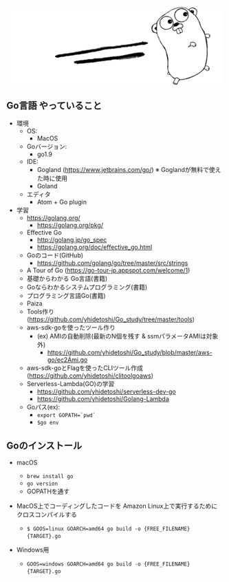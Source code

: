 ![Alt Text](https://github.com/yhidetoshi/Pictures/raw/master/Go_study/Golang-top.png)

## Go言語 やっていること



- 環境　
  - OS:
    - MacOS
  - Goバージョン:  
    - go1.9
  - IDE:
    - Gogland (https://www.jetbrains.com/go/) ※ Goglandが無料で使えた時に使用
    - Goland
  - エディタ
    - Atom + Go plugin
- 学習
  - https://golang.org/
    - https://golang.org/pkg/
  - Effective Go
    - http://golang.jp/go_spec
    - https://golang.org/doc/effective_go.html
  - Goのコード(GitHub)
    - https://github.com/golang/go/tree/master/src/strings
  - A Tour of Go (https://go-tour-jp.appspot.com/welcome/1)
  - 基礎からわかる Go言語(書籍)
  - Goならわかるシステムプログラミング(書籍)
  - プログラミング言語Go(書籍)
  - Paiza
  - Tools作り (https://github.com/yhidetoshi/Go_study/tree/master/tools)
  - aws-sdk-goを使ったツール作り
    - (ex) AMIの自動削除(最新のN個を残す & ssmパラメータAMIは対象外)
      - https://github.com/yhidetoshi/Go_study/blob/master/aws-go/ec2Ami.go
  - aws-sdk-goとFlagを使ったCLIツール作成(https://github.com/yhidetoshi/clitoolgoaws)
  - Serverless-Lambda(GO)の学習
    - https://github.com/yhidetoshi/serverless-dev-go
    - https://github.com/yhidetoshi/Golang-Lambda
  - Goパス(ex):
    - ```export GOPATH=`pwd` ```
    - `$go env`

## Goのインストール
- macOS
  - `brew install go`
  - `go version`
  - GOPATHを通す

- MacOS上でコーディングしたコードを Amazon Linux上で実行するためにクロスコンパイルする
  - `$ GOOS=linux GOARCH=amd64 go build -o {FREE_FILENAME} {TARGET}.go`
- Windows用
  - `GOOS=windows GOARCH=amd64 go build -o {FREE_FILENAME} {TARGET}.go`
